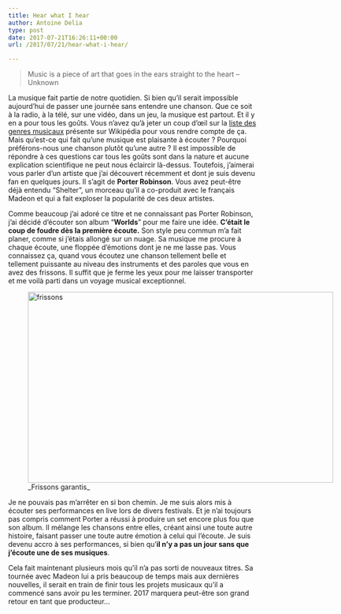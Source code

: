 ```yaml
---
title: Hear what I hear
author: Antoine Delia
type: post
date: 2017-07-21T16:26:11+00:00
url: /2017/07/21/hear-what-i-hear/

---
```

> Music is a piece of art that goes in the ears straight to the heart &#8211; Unknown

La musique fait partie de notre quotidien. Si bien qu&#8217;il serait impossible aujourd&#8217;hui de passer une journée sans entendre une chanson. Que ce soit à la radio, à la télé, sur une vidéo, dans un jeu, la musique est partout. Et il y en a pour tous les goûts. Vous n&#8217;avez qu&#8217;à jeter un coup d’œil sur la [liste des genres musicaux][1] présente sur Wikipédia pour vous rendre compte de ça.  
Mais qu&#8217;est-ce qui fait qu&#8217;une musique est plaisante à écouter ? Pourquoi préférons-nous une chanson plutôt qu&#8217;une autre ? Il est impossible de répondre à ces questions car tous les goûts sont dans la nature et aucune explication scientifique ne peut nous éclaircir là-dessus. Toutefois, j&#8217;aimerai vous parler d&#8217;un artiste que j&#8217;ai découvert récemment et dont je suis devenu fan en quelques jours. Il s&#8217;agit de **Porter Robinson**. Vous avez peut-être déjà entendu &#8220;Shelter&#8221;, un morceau qu&#8217;il a co-produit avec le français Madeon et qui a fait exploser la popularité de ces deux artistes.

<span class="embed-youtube" style="text-align:center; display: block;"></span>

Comme beaucoup j&#8217;ai adoré ce titre et ne connaissant pas Porter Robinson, j&#8217;ai décidé d&#8217;écouter son album &#8220;**Worlds**&#8221; pour me faire une idée. **C&#8217;était le coup de foudre dès la première écoute.** Son style peu commun m&#8217;a fait planer, comme si j&#8217;étais allongé sur un nuage. Sa musique me procure à chaque écoute, une floppée d&#8217;émotions dont je ne me lasse pas. Vous connaissez ça, quand vous écoutez une chanson tellement belle et tellement puissante au niveau des instruments et des paroles que vous en avez des frissons. Il suffit que je ferme les yeux pour me laisser transporter et me voilà parti dans un voyage musical exceptionnel.

<figure style="width: 620px" class="wp-caption aligncenter"><img loading="lazy" src="https://i0.wp.com/greenarea.me/wp-content/uploads/2016/01/goosebumps_2443265b.jpg?resize=620%2C387" alt="frissons" width="620" height="387" data-recalc-dims="1" /><figcaption class="wp-caption-text">_Frissons garantis_</figcaption></figure>

Je ne pouvais pas m&#8217;arrêter en si bon chemin. Je me suis alors mis à écouter ses performances en live lors de divers festivals. Et je n&#8217;ai toujours pas compris comment Porter a réussi à produire un set encore plus fou que son album. Il mélange les chansons entre elles, créant ainsi une toute autre histoire, faisant passer une toute autre émotion à celui qui l&#8217;écoute. Je suis devenu accro à ses performances, si bien qu&#8217;**il n&#8217;y a pas un jour sans que j&#8217;écoute une de ses musiques**.

<span class="embed-youtube" style="text-align:center; display: block;"></span>

Cela fait maintenant plusieurs mois qu&#8217;il n&#8217;a pas sorti de nouveaux titres. Sa tournée avec Madeon lui a pris beaucoup de temps mais aux dernières nouvelles, il serait en train de finir tous les projets musicaux qu&#8217;il a commencé sans avoir pu les terminer. 2017 marquera peut-être son grand retour en tant que producteur&#8230;

 [1]: https://fr.wikipedia.org/wiki/Liste_des_genres_musicaux